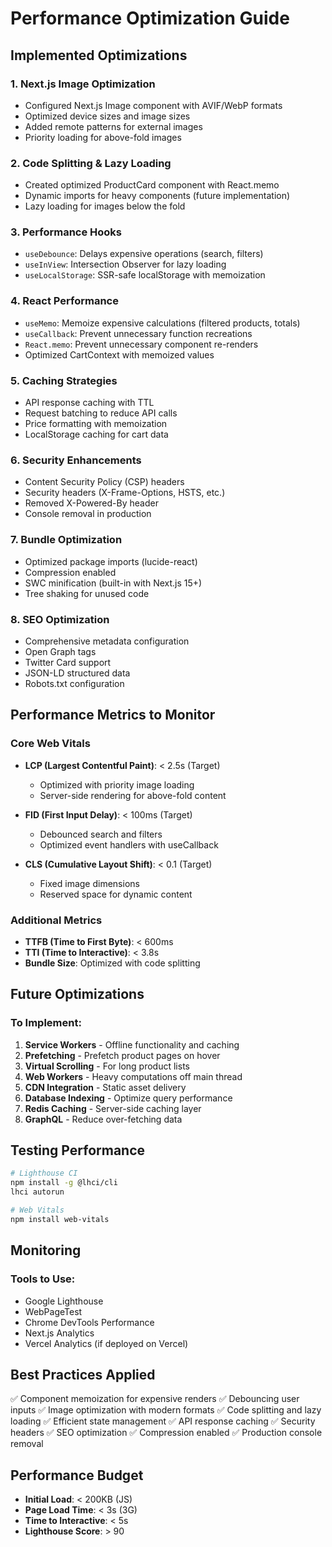 # Performance Optimization Guide

## Implemented Optimizations

### 1. **Next.js Image Optimization**
- Configured Next.js Image component with AVIF/WebP formats
- Optimized device sizes and image sizes
- Added remote patterns for external images
- Priority loading for above-fold images

### 2. **Code Splitting & Lazy Loading**
- Created optimized ProductCard component with React.memo
- Dynamic imports for heavy components (future implementation)
- Lazy loading for images below the fold

### 3. **Performance Hooks**
- `useDebounce`: Delays expensive operations (search, filters)
- `useInView`: Intersection Observer for lazy loading
- `useLocalStorage`: SSR-safe localStorage with memoization

### 4. **React Performance**
- `useMemo`: Memoize expensive calculations (filtered products, totals)
- `useCallback`: Prevent unnecessary function recreations
- `React.memo`: Prevent unnecessary component re-renders
- Optimized CartContext with memoized values

### 5. **Caching Strategies**
- API response caching with TTL
- Request batching to reduce API calls
- Price formatting with memoization
- LocalStorage caching for cart data

### 6. **Security Enhancements**
- Content Security Policy (CSP) headers
- Security headers (X-Frame-Options, HSTS, etc.)
- Removed X-Powered-By header
- Console removal in production

### 7. **Bundle Optimization**
- Optimized package imports (lucide-react)
- Compression enabled
- SWC minification (built-in with Next.js 15+)
- Tree shaking for unused code

### 8. **SEO Optimization**
- Comprehensive metadata configuration
- Open Graph tags
- Twitter Card support
- JSON-LD structured data
- Robots.txt configuration

## Performance Metrics to Monitor

### Core Web Vitals
- **LCP (Largest Contentful Paint)**: < 2.5s (Target)
  - Optimized with priority image loading
  - Server-side rendering for above-fold content

- **FID (First Input Delay)**: < 100ms (Target)
  - Debounced search and filters
  - Optimized event handlers with useCallback

- **CLS (Cumulative Layout Shift)**: < 0.1 (Target)
  - Fixed image dimensions
  - Reserved space for dynamic content

### Additional Metrics
- **TTFB (Time to First Byte)**: < 600ms
- **TTI (Time to Interactive)**: < 3.8s
- **Bundle Size**: Optimized with code splitting

## Future Optimizations

### To Implement:
1. **Service Workers** - Offline functionality and caching
2. **Prefetching** - Prefetch product pages on hover
3. **Virtual Scrolling** - For long product lists
4. **Web Workers** - Heavy computations off main thread
5. **CDN Integration** - Static asset delivery
6. **Database Indexing** - Optimize query performance
7. **Redis Caching** - Server-side caching layer
8. **GraphQL** - Reduce over-fetching data

## Testing Performance

```bash
# Lighthouse CI
npm install -g @lhci/cli
lhci autorun

# Web Vitals
npm install web-vitals
```

## Monitoring

### Tools to Use:
- Google Lighthouse
- WebPageTest
- Chrome DevTools Performance
- Next.js Analytics
- Vercel Analytics (if deployed on Vercel)

## Best Practices Applied

✅ Component memoization for expensive renders
✅ Debouncing user inputs
✅ Image optimization with modern formats
✅ Code splitting and lazy loading
✅ Efficient state management
✅ API response caching
✅ Security headers
✅ SEO optimization
✅ Compression enabled
✅ Production console removal

## Performance Budget

- **Initial Load**: < 200KB (JS)
- **Page Load Time**: < 3s (3G)
- **Time to Interactive**: < 5s
- **Lighthouse Score**: > 90

